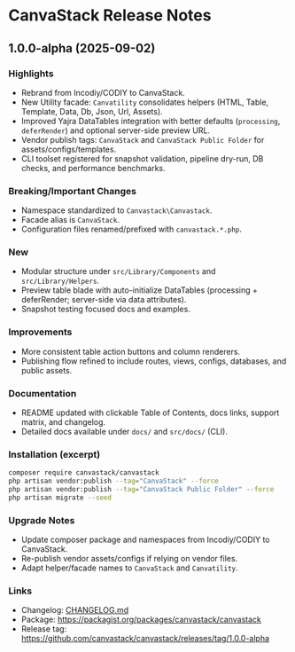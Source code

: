 # CanvaStack Release Notes

## 1.0.0-alpha (2025-09-02)

### Highlights
- Rebrand from Incodiy/CODIY to CanvaStack.
- New Utility facade: `Canvatility` consolidates helpers (HTML, Table, Template, Data, Db, Json, Url, Assets).
- Improved Yajra DataTables integration with better defaults (`processing`, `deferRender`) and optional server-side preview URL.
- Vendor publish tags: `CanvaStack` and `CanvaStack Public Folder` for assets/configs/templates.
- CLI toolset registered for snapshot validation, pipeline dry-run, DB checks, and performance benchmarks.

### Breaking/Important Changes
- Namespace standardized to `Canvastack\Canvastack`.
- Facade alias is `CanvaStack`.
- Configuration files renamed/prefixed with `canvastack.*.php`.

### New
- Modular structure under `src/Library/Components` and `src/Library/Helpers`.
- Preview table blade with auto-initialize DataTables (processing + deferRender; server-side via data attributes).
- Snapshot testing focused docs and examples.

### Improvements
- More consistent table action buttons and column renderers.
- Publishing flow refined to include routes, views, configs, databases, and public assets.

### Documentation
- README updated with clickable Table of Contents, docs links, support matrix, and changelog.
- Detailed docs available under `docs/` and `src/docs/` (CLI).

### Installation (excerpt)
```bash
composer require canvastack/canvastack
php artisan vendor:publish --tag="CanvaStack" --force
php artisan vendor:publish --tag="CanvaStack Public Folder" --force
php artisan migrate --seed
```

### Upgrade Notes
- Update composer package and namespaces from Incodiy/CODIY to CanvaStack.
- Re-publish vendor assets/configs if relying on vendor files.
- Adapt helper/facade names to `CanvaStack` and `Canvatility`.

### Links
- Changelog: [CHANGELOG.md](CHANGELOG.md)
- Package: https://packagist.org/packages/canvastack/canvastack
- Release tag: https://github.com/canvastack/canvastack/releases/tag/1.0.0-alpha